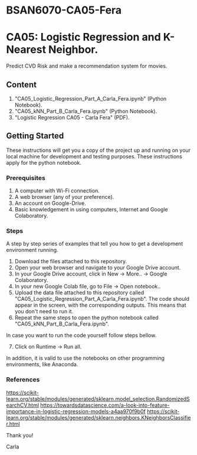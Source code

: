# BSAN6070-CA05-Fera
# CA05: Logistic Regression and K-Nearest Neighbor.

Predict CVD Risk and make a recommendation system for movies.   

## Content

1) "CA05_Logistic_Regression_Part_A_Carla_Fera.ipynb" (Python Notebook).
2) "CA05_kNN_Part_B_Carla_Fera.ipynb" (Python Notebook).
2) "Logistic Regression CA05 - Carla Fera" (PDF). 

## Getting Started

These instructions will get you a copy of the project up and running on your local machine for development and testing purposes. These instructions apply for the python notebook. 

### Prerequisites

1) A computer with Wi-Fi connection.
2) A web browser (any of your preference). 
2) An account on Google-Drive.
3) Basic knowledgement in using computers, Internet and Google Colaboratory. 

### Steps

A step by step series of examples that tell you how to get a development environment running.

1) Download the files attached to this repository. 
2) Open your web browser and navigate to your Google Drive account. 
3) In your Google Drive account, click in New -> More.. -> Google Colaboratory.
4) In your new Google Colab file, go to File -> Open notebook.. 
5) Upload the data file attached to this repository called "CA05_Logistic_Regression_Part_A_Carla_Fera.ipynb".
The code should appear in the screen, with the corresponding outputs. This means that you don't need to run it.
6) Repeat the same steps to open the python notebook called "CA05_kNN_Part_B_Carla_Fera.ipynb".

In case you want to run the code yourself follow steps bellow. 

7) Click on Runtime -> Run all.

In addition, it is valid to use the notebooks on other programming environments, like Anaconda. 

### References

https://scikit-learn.org/stable/modules/generated/sklearn.model_selection.RandomizedSearchCV.html
https://towardsdatascience.com/a-look-into-feature-importance-in-logistic-regression-models-a4aa970f9b0f
https://scikit-learn.org/stable/modules/generated/sklearn.neighbors.KNeighborsClassifier.html

Thank you!

Carla
